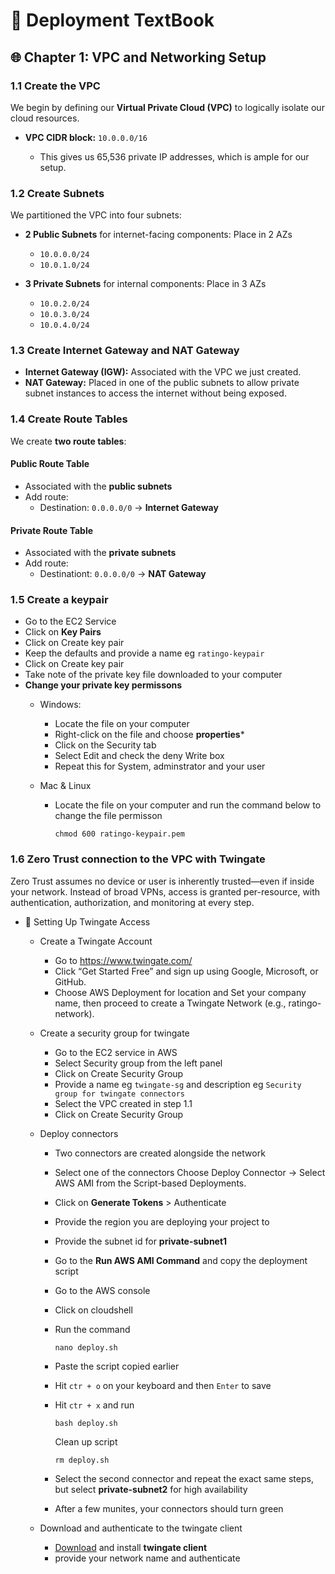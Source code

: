 # 📘 Deployment TextBook

## 🌐 Chapter 1: VPC and Networking Setup

### 1.1 Create the VPC

We begin by defining our **Virtual Private Cloud (VPC)** to logically isolate our cloud resources.

* **VPC CIDR block:** `10.0.0.0/16`

  * This gives us 65,536 private IP addresses, which is ample for our setup.

### 1.2 Create Subnets

We partitioned the VPC into four subnets:

* **2 Public Subnets** for internet-facing components: Place in 2 AZs

  * `10.0.0.0/24`
  * `10.0.1.0/24`
* **3 Private Subnets** for internal components: Place in 3 AZs

  * `10.0.2.0/24`
  * `10.0.3.0/24`
  * `10.0.4.0/24`

### 1.3 Create Internet Gateway and NAT Gateway

* **Internet Gateway (IGW):** Associated with the VPC we just created.
* **NAT Gateway:** Placed in one of the public subnets to allow private subnet instances to access the internet without being exposed.

### 1.4 Create Route Tables

We create **two route tables**:

#### Public Route Table

* Associated with the **public subnets**
* Add route:
  * Destination: `0.0.0.0/0` → **Internet Gateway**

#### Private Route Table

* Associated with the **private subnets**
* Add route:
  * Destinationt: `0.0.0.0/0` → **NAT Gateway**


### 1.5 Create a keypair
* Go to the EC2 Service
* Click on **Key Pairs**
* Click on Create key pair
* Keep the defaults and provide a name eg `ratingo-keypair`
* Click on Create key pair
* Take note of the private key file downloaded to your computer
* **Change your private key permissons**
  * Windows:
    * Locate the file on your computer
    * Right-click on the file and choose **properties***
    * Click on the Security tab
    * Select Edit and check the deny Write box
    * Repeat this for System, adminstrator and your user
  
  * Mac & Linux
     * Locate the file on your computer and run the command below to change the file permisson
       ```
       chmod 600 ratingo-keypair.pem
       ```


### 1.6 Zero Trust connection to the VPC with Twingate

Zero Trust assumes no device or user is inherently trusted—even if inside your network. Instead of broad VPNs, access is granted per-resource, with authentication, authorization, and monitoring at every step.

* 🔐 Setting Up Twingate Access
  * Create a Twingate Account
    * Go to https://www.twingate.com/
    * Click “Get Started Free” and sign up using Google, Microsoft, or GitHub.
    * Choose AWS Deployment for location and Set your company name, then proceed to create a Twingate Network (e.g., ratingo-network).
  
  * Create a security group for twingate
    * Go to the EC2 service in AWS
    * Select Security group from the left panel
    * Click on Create Security Group
    * Provide a name eg `twingate-sg` and description eg `Security group for twingate connectors`
    * Select the VPC created in step 1.1
    * Click on Create Security Group

  * Deploy connectors
    * Two connectors are created alongside the network
    * Select one of the connectors Choose Deploy Connector → Select AWS AMI from the Script-based Deployments.
    * Click on **Generate Tokens** > Authenticate 
    * Provide the region you are deploying your project to
    * Provide the subnet id for **private-subnet1**
    * Go to the **Run AWS AMI Command** and copy the deployment script
    * Go to the AWS console
    * Click on cloudshell
    * Run the command 
      ```
      nano deploy.sh
      ```
    * Paste the script copied earlier
    * Hit `ctr + o` on your keyboard and then `Enter` to save
    * Hit `ctr + x` and run
      ```
      bash deploy.sh
      ```

      Clean up script
      ```
      rm deploy.sh
      ```
    * Select the second connector and repeat the exact same steps, but select **private-subnet2** for high availability
    * After a few munites, your connectors should turn green

  * Download and authenticate to the twingate client
    * [Download](https://www.twingate.com/download) and install **twingate client**
    * provide your network name and authenticate